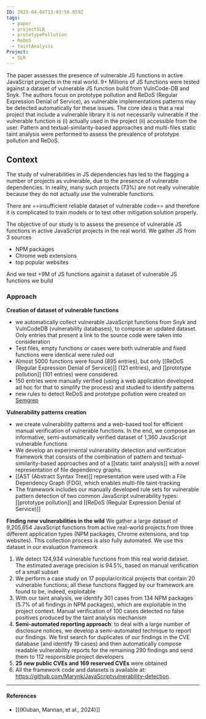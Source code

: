 ```yaml
---
ID: 2025-04-04T13:03:56.059Z
tags:
  - paper
  - projectSLR
  - prototypePollution
  - ReDoS
  - taintAnalysis
Project:
  - SLR
---
```

The paper assesses the presence of vulnerable JS functions in active JavaScript projects in the real world. 9+ Millions of JS functions were tested against a dataset of vulnerable JS function build from VulnCode-DB and Snyk. The authors focus on prototype pollution and ReDoS (Regular Expression Denial of Service), as vulnerable implementations patterns may be detected automatically for these issues. The core idea is that a real project that include a vulnerable library it is not necessarily vulnerable if the vulnerable function is (i) actually used in the project (ii) accessible from the user. Pattern and textual-similarity-based approaches and multi-files static taint analysis were performed to assess the prevalence of prototype pollution and ReDoS.
## Context

The study of vulnerabilities in JS dependencies has led to the flagging a number of projects as vulnerable, due to the presence of vulnerable dependencies. In reality, many such projects (73%) are not really vulnerable because they do not actually use the vulnerable functions. 

There are ==insufficient reliable dataset of vulnerable code== and therefore it is complicated to train models or to test other mitigation solution properly.

The objective of our study is to assess the presence of vulnerable JS functions in active JavaScript projects in the real world. We gather JS from 3 sources
- NPM packages
- Chrome web extensions
- top popular websites

And we test +9M of JS functions against a dataset of vulnerable JS functions we build

### Approach

**Creation of dataset of vulnerable functions**
- we automatically collect vulnerable JavaScript functions from Snyk and VulnCodeDB (vulnerability databases), to compose an updated dataset. Only entries that present a link to the source code were taken into consideration
- Test files, empty functions or cases were both vulnerable and fixed functions were identical were ruled out
- Almost 5000 functions were found (895 entries), but only [[ReDoS (Regular Expression Denial of Service)]] (121 entries), and [[prototype pollution]]  (101 entries) were considered.
- 150 entries were manually verified (using a web application developed ad hoc for that to simplify the process) and studied to identify patterns
-  new rules to detect ReDoS and prototype pollution were created on [Semgrep](https://semgrep.dev/docs/) 


**Vulnerability patterns creation**
- we create vulnerability patterns and a web-based tool for efficient manual verification of vulnerable functions. In the end, we compose an informative, semi-automatically verified dataset of 1,360 JavaScript vulnerable functions
- We develop an experimental vulnerability detection and verification framework that consists of the combination of pattern and textual-similarity-based approaches and of a [[static taint analysis]]  with a novel representation of file dependency graphs.
- [[AST (Abstract Syntax Tree)]] representation were used with a File Dependency Graph (FDG), which enables multi-file taint-tracking
- The framework includes our manually developed rule sets for vulnerable pattern detection of two common JavaScript vulnerability types: [[prototype pollution]] and [[ReDoS (Regular Expression Denial of Service)]]


**Finding new vulnerabilities in the wild**
We gather a large dataset of 9,205,654 JavaScript functions from active real-world projects from three different application types (NPM packages, Chrome extensions, and top websites). This collection process is also fully automated. We use this dataset in our evaluation framework
1. We detect 124,934 vulnerable functions from this real world dataset. The estimated average precision is 94.5%, based on manual verification of a small subset
2. We perform a case study on 17 popular/critical projects that contain 20 vulnerable functions; all these functions flagged by our framework are found to be, indeed, exploitable
3. With our taint analysis, we identify 301 cases from 134 NPM packages (5.7% of all findings in NPM packages), which are exploitable in the project context. Manual verification of 100 cases detected no false positives produced by the taint analysis mechanism
4. **Semi-automated reporting approach**: to deal with a large number of disclosure notices, we develop a semi-automated technique to report our findings. We first search for duplicates of our findings in the CVE database (and identify 19 cases) and then automatically compose readable vulnerability reports for the remaining 290 findings and send them to 112 responsible project developers
5. **25 new public CVEs and 169 reserved CVEs** were obtained
6. All the framework code and datasets is available at: https://github.com/Marynk/JavaScriptvulnerability-detection.


---
#### References
- [[(Kluban, Mannan, et al., 2024)]]
